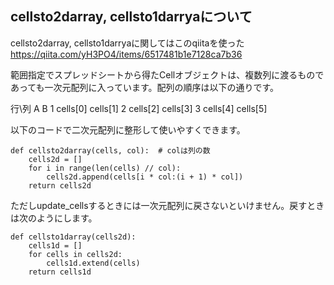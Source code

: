 ## cellsto2darray, cellsto1darryaについて
cellsto2darray, cellsto1darryaに関してはこのqiitaを使った
https://qiita.com/yH3PO4/items/6517481b1e7128ca7b36

範囲指定でスプレッドシートから得たCellオブジェクトは、複数列に渡るものであっても一次元配列に入っています。配列の順序は以下の通りです。

行\列	A	B
1	cells[0]	cells[1]
2	cells[2]	cells[3]
3	cells[4]	cells[5]

以下のコードで二次元配列に整形して使いやすくできます。

```
def cellsto2darray(cells, col):  # colは列の数
    cells2d = []
    for i in range(len(cells) // col):
        cells2d.append(cells[i * col:(i + 1) * col])
    return cells2d
```

ただしupdate_cellsするときには一次元配列に戻さないといけません。戻すときは次のようにします。
```
def cellsto1darray(cells2d):
    cells1d = []
    for cells in cells2d:
        cells1d.extend(cells)
    return cells1d
```
